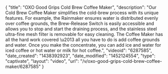 {
    "title": "OXO Good Grips Cold Brew Coffee Maker",
    "description": "Our Cold Brew Coffee Maker simplifies the cold-brew process with its unique features. For example, the Rainmaker ensures water is distributed evenly over coffee grounds, the Brew-Release Switch is easily accessible and allows you to stop and start the draining process, and the stainless steel ultra-fine mesh filter is removable for easy cleaning. The Coffee Maker has all the hard work covered \u2013 all you have to do is add coffee grounds and water. Once you make the concentrate, you can add ice and water for iced coffee or hot water or milk for hot coffee.",
    "videoid": "6287585",
    "date_created": "1438392923",
    "date_modified": "1452124554",
    "type": "captivate",
    "layout": "video",
    "url": "\/v\/oxo-good-grips-cold-brew-coffee-maker\/6287585"
}